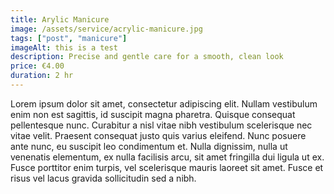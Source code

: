 ```yaml
---
title: Arylic Manicure
image: /assets/service/acrylic-manicure.jpg
tags: ["post", "manicure"]
imageAlt: this is a test
description: Precise and gentle care for a smooth, clean look
price: €4.00
duration: 2 hr
---
```

Lorem ipsum dolor sit amet, consectetur adipiscing elit. Nullam vestibulum enim non est sagittis, id suscipit magna pharetra. Quisque consequat pellentesque nunc. Curabitur a nisl vitae nibh vestibulum scelerisque nec vitae velit. Praesent consequat justo quis varius eleifend. Nunc posuere ante nunc, eu suscipit leo condimentum et. Nulla dignissim, nulla ut venenatis elementum, ex nulla facilisis arcu, sit amet fringilla dui ligula ut ex. Fusce porttitor enim turpis, vel scelerisque mauris laoreet sit amet. Fusce et risus vel lacus gravida sollicitudin sed a nibh.

